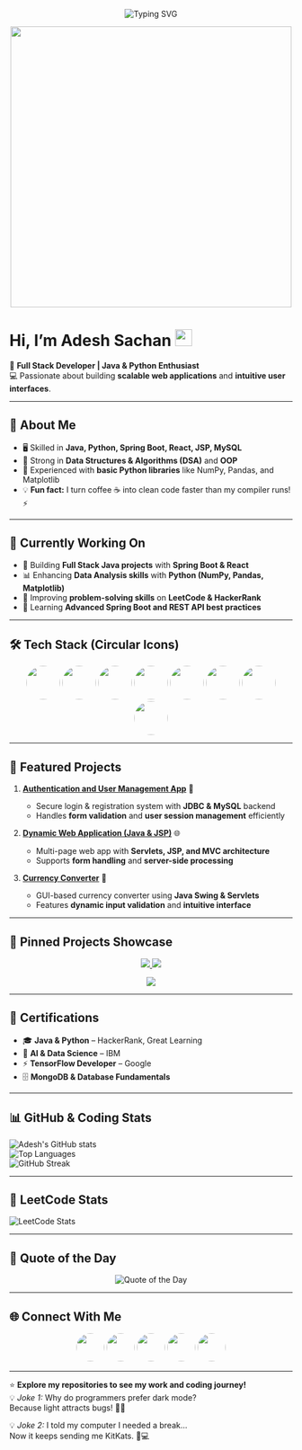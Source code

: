 <p align="center">
  <img src="https://readme-typing-svg.herokuapp.com?font=Fira+Code&size=28&duration=3000&pause=1000&color=00F7FF&center=true&vCenter=true&width=650&lines=👋+Welcome+to+Adesh+Sachan's+GitHub!;Full+Stack+Developer+%7C+Java+%26+Python+Enthusiast;Building+Scalable+Web+Applications+💻" alt="Typing SVG" />
</p>

<p align="center">
  <img src="https://media.giphy.com/media/qgQUggAC3Pfv687qPC/giphy.gif" width="500"/>
</p>

# Hi, I’m Adesh Sachan <img src="https://raw.githubusercontent.com/MartinHeinz/MartinHeinz/master/wave.gif" width="30px">

🎯 **Full Stack Developer | Java & Python Enthusiast**  
💻 Passionate about building **scalable web applications** and **intuitive user interfaces**.

---

## 🚀 About Me
- 🖥 Skilled in **Java, Python, Spring Boot, React, JSP, MySQL**  
- 🧩 Strong in **Data Structures & Algorithms (DSA)** and **OOP**  
- 🌱 Experienced with **basic Python libraries** like NumPy, Pandas, and Matplotlib  
- 💡 **Fun fact:** I turn coffee ☕ into clean code faster than my compiler runs! ⚡

---

## 🔄 Currently Working On
- 🚀 Building **Full Stack Java projects** with **Spring Boot & React**  
- 📊 Enhancing **Data Analysis skills** with **Python (NumPy, Pandas, Matplotlib)**  
- 🧩 Improving **problem-solving skills** on **LeetCode & HackerRank**  
- 🎯 Learning **Advanced Spring Boot and REST API best practices**

---

## 🛠 Tech Stack (Circular Icons)

<p align="center">
  <img src="https://cdn.jsdelivr.net/gh/devicons/devicon/icons/java/java-original.svg" width="60" style="border-radius:50%;"/>
  <img src="https://cdn.jsdelivr.net/gh/devicons/devicon/icons/python/python-original.svg" width="60" style="border-radius:50%;"/>
  <img src="https://cdn.jsdelivr.net/gh/devicons/devicon/icons/spring/spring-original.svg" width="60" style="border-radius:50%;"/>
  <img src="https://cdn.jsdelivr.net/gh/devicons/devicon/icons/react/react-original.svg" width="60" style="border-radius:50%;"/>
  <img src="https://cdn.jsdelivr.net/gh/devicons/devicon/icons/mysql/mysql-original.svg" width="60" style="border-radius:50%;"/>
  <img src="https://cdn.jsdelivr.net/gh/devicons/devicon/icons/mongodb/mongodb-original.svg" width="60" style="border-radius:50%;"/>
  <img src="https://cdn.jsdelivr.net/gh/devicons/devicon/icons/numpy/numpy-original.svg" width="60" style="border-radius:50%;"/>
  <img src="https://cdn.jsdelivr.net/gh/devicons/devicon/icons/pandas/pandas-original.svg" width="60" style="border-radius:50%;"/>
</p>

---

## 📂 Featured Projects

1. **[Authentication and User Management App](https://github.com/Adesh-1/Login-Register-Project)** 🔐  
   - Secure login & registration system with **JDBC & MySQL** backend  
   - Handles **form validation** and **user session management** efficiently  

2. **[Dynamic Web Application (Java & JSP)](https://github.com/Adesh-1/Sevelet-Project)** 🌐  
   - Multi-page web app with **Servlets, JSP, and MVC architecture**  
   - Supports **form handling** and **server-side processing**  

3. **[Currency Converter](https://github.com/Adesh-1/Currency-Converter)** 💱  
   - GUI-based currency converter using **Java Swing & Servlets**  
   - Features **dynamic input validation** and **intuitive interface**  

---

## 📌 Pinned Projects Showcase

<p align="center">
  <a href="https://github.com/Adesh-1/Login-Register-Project">
    <img src="https://github-readme-stats.vercel.app/api/pin/?username=Adesh-1&repo=Login-Register-Project&theme=tokyonight&show_owner=true" />
  </a>
  <a href="https://github.com/Adesh-1/Sevelet-Project">
    <img src="https://github-readme-stats.vercel.app/api/pin/?username=Adesh-1&repo=Sevelet-Project&theme=tokyonight&show_owner=true" />
  </a>
</p>

<p align="center">
  <a href="https://github.com/Adesh-1/Currency-Converter">
    <img src="https://github-readme-stats.vercel.app/api/pin/?username=Adesh-1&repo=Currency-Converter&theme=tokyonight&show_owner=true" />
  </a>
</p>

---

## 🏅 Certifications
- 🎓 **Java & Python** – HackerRank, Great Learning  
- 🧠 **AI & Data Science** – IBM  
- ⚡ **TensorFlow Developer** – Google  
- 🗄 **MongoDB & Database Fundamentals**

---

## 📊 GitHub & Coding Stats

![Adesh's GitHub stats](https://github-readme-stats.vercel.app/api?username=Adesh-1&show_icons=true&theme=tokyonight)  
![Top Languages](https://github-readme-stats.vercel.app/api/top-langs/?username=Adesh-1&layout=compact&theme=tokyonight)  
![GitHub Streak](https://streak-stats.demolab.com?user=Adesh-1&theme=tokyonight&hide_border=true)

---

## 🧩 LeetCode Stats

![LeetCode Stats](https://leetcard.jacoblin.cool/Adesh-1?theme=dark&font=source_code_pro&ext=contest&cache_seconds=3600)

---

## 💬 Quote of the Day

<p align="center">
  <img src="https://quotes-github-readme.vercel.app/api?type=horizontal&theme=dark" alt="Quote of the Day"/>
</p>

---

## 🌐 Connect With Me

<p align="center">
  <a href="https://www.linkedin.com/in/adesh-sachan/"><img src="https://img.icons8.com/color/96/linkedin.png" width="50" style="border-radius:50%;"/></a>
  <a href="https://github.com/Adesh-1"><img src="https://img.icons8.com/ios-glyphs/96/github.png" width="50" style="border-radius:50%;"/></a>
  <a href="https://www.hackerrank.com/profile/Adesh_1"><img src="https://img.icons8.com/external-tal-revivo-color-tal-revivo/96/external-hackerrank-is-a-technology-company-that-focuses-on-competitive-programming-logo-color-tal-revivo.png" width="50" style="border-radius:50%;"/></a>
  <a href="https://leetcode.com/u/Adesh-1/"><img src="https://img.icons8.com/external-tal-revivo-color-tal-revivo/96/external-leetcode-online-judge-for-coding-interviews-logo-color-tal-revivo.png" width="50" style="border-radius:50%;"/></a>
  <a href="https://x.com/Adesh1123"><img src="https://img.icons8.com/color/96/twitterx--v1.png" width="50" style="border-radius:50%;"/></a>
</p>

---

⭐ **Explore my repositories to see my work and coding journey!**  
💡 *Joke 1:* Why do programmers prefer dark mode?  
Because light attracts bugs! 🐛😂  

💡 *Joke 2:* I told my computer I needed a break…  
Now it keeps sending me KitKats. 🍫💻
